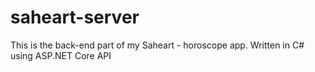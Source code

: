 # saheart-server
This is the back-end part of my Saheart - horoscope app.
Written in C# using ASP.NET Core API
